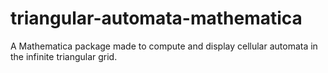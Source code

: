 # triangular-automata-mathematica
A Mathematica package made to compute and display cellular automata in the infinite triangular grid.
